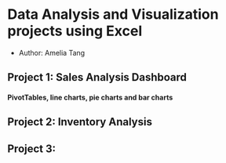 # Data Analysis and Visualization projects using Excel 
- Author: Amelia Tang

## Project 1: Sales Analysis Dashboard 
#### PivotTables, line charts, pie charts and bar charts

## Project 2: Inventory Analysis 

## Project 3: 
